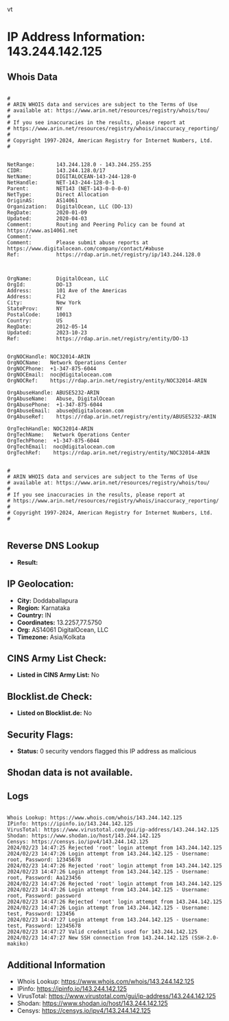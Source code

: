 vt
# IP Address Information: 143.244.142.125

## Whois Data
```

#
# ARIN WHOIS data and services are subject to the Terms of Use
# available at: https://www.arin.net/resources/registry/whois/tou/
#
# If you see inaccuracies in the results, please report at
# https://www.arin.net/resources/registry/whois/inaccuracy_reporting/
#
# Copyright 1997-2024, American Registry for Internet Numbers, Ltd.
#


NetRange:       143.244.128.0 - 143.244.255.255
CIDR:           143.244.128.0/17
NetName:        DIGITALOCEAN-143-244-128-0
NetHandle:      NET-143-244-128-0-1
Parent:         NET143 (NET-143-0-0-0-0)
NetType:        Direct Allocation
OriginAS:       AS14061
Organization:   DigitalOcean, LLC (DO-13)
RegDate:        2020-01-09
Updated:        2020-04-03
Comment:        Routing and Peering Policy can be found at https://www.as14061.net
Comment:        
Comment:        Please submit abuse reports at https://www.digitalocean.com/company/contact/#abuse
Ref:            https://rdap.arin.net/registry/ip/143.244.128.0



OrgName:        DigitalOcean, LLC
OrgId:          DO-13
Address:        101 Ave of the Americas
Address:        FL2
City:           New York
StateProv:      NY
PostalCode:     10013
Country:        US
RegDate:        2012-05-14
Updated:        2023-10-23
Ref:            https://rdap.arin.net/registry/entity/DO-13


OrgNOCHandle: NOC32014-ARIN
OrgNOCName:   Network Operations Center
OrgNOCPhone:  +1-347-875-6044 
OrgNOCEmail:  noc@digitalocean.com
OrgNOCRef:    https://rdap.arin.net/registry/entity/NOC32014-ARIN

OrgAbuseHandle: ABUSE5232-ARIN
OrgAbuseName:   Abuse, DigitalOcean 
OrgAbusePhone:  +1-347-875-6044 
OrgAbuseEmail:  abuse@digitalocean.com
OrgAbuseRef:    https://rdap.arin.net/registry/entity/ABUSE5232-ARIN

OrgTechHandle: NOC32014-ARIN
OrgTechName:   Network Operations Center
OrgTechPhone:  +1-347-875-6044 
OrgTechEmail:  noc@digitalocean.com
OrgTechRef:    https://rdap.arin.net/registry/entity/NOC32014-ARIN


#
# ARIN WHOIS data and services are subject to the Terms of Use
# available at: https://www.arin.net/resources/registry/whois/tou/
#
# If you see inaccuracies in the results, please report at
# https://www.arin.net/resources/registry/whois/inaccuracy_reporting/
#
# Copyright 1997-2024, American Registry for Internet Numbers, Ltd.
#


```
## Reverse DNS Lookup
- **Result:** 

## IP Geolocation:
- **City:** Doddaballapura
- **Region:** Karnataka
- **Country:** IN
- **Coordinates:** 13.2257,77.5750
- **Org:** AS14061 DigitalOcean, LLC
- **Timezone:** Asia/Kolkata

## CINS Army List Check:
- **Listed in CINS Army List:** 
No

## Blocklist.de Check:
- **Listed on Blocklist.de:** 
No

## Security Flags:
- **Status:** 0 security vendors flagged this IP address as malicious

## Shodan data is not available.

## Logs
```

Whois Lookup: https://www.whois.com/whois/143.244.142.125
IPinfo: https://ipinfo.io/143.244.142.125
VirusTotal: https://www.virustotal.com/gui/ip-address/143.244.142.125
Shodan: https://www.shodan.io/host/143.244.142.125
Censys: https://censys.io/ipv4/143.244.142.125
2024/02/23 14:47:25 Rejected 'root' login attempt from 143.244.142.125
2024/02/23 14:47:26 Login attempt from 143.244.142.125 - Username: root, Password: 12345678
2024/02/23 14:47:26 Rejected 'root' login attempt from 143.244.142.125
2024/02/23 14:47:26 Login attempt from 143.244.142.125 - Username: root, Password: Aa123456
2024/02/23 14:47:26 Rejected 'root' login attempt from 143.244.142.125
2024/02/23 14:47:26 Login attempt from 143.244.142.125 - Username: root, Password: password
2024/02/23 14:47:26 Rejected 'root' login attempt from 143.244.142.125
2024/02/23 14:47:26 Login attempt from 143.244.142.125 - Username: test, Password: 123456
2024/02/23 14:47:27 Login attempt from 143.244.142.125 - Username: test, Password: 12345678
2024/02/23 14:47:27 Valid credentials used for 143.244.142.125
2024/02/23 14:47:27 New SSH connection from 143.244.142.125 (SSH-2.0-makiko)

```
## Additional Information
- Whois Lookup: https://www.whois.com/whois/143.244.142.125
- IPinfo: https://ipinfo.io/143.244.142.125
- VirusTotal: https://www.virustotal.com/gui/ip-address/143.244.142.125
- Shodan: https://www.shodan.io/host/143.244.142.125
- Censys: https://censys.io/ipv4/143.244.142.125

